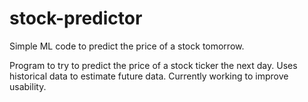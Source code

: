 # stock-predictor
Simple ML code to predict the price of a stock tomorrow. 

Program to try to predict the price of a stock ticker the next day. Uses historical data to estimate future data. 
Currently working to improve usability.

